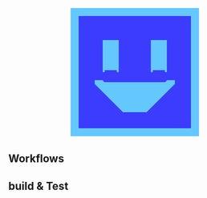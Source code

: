 <p align="center">
<img src="_media/favicon.gif"  alt="XK-Z0-XD">
<p>

## Workflows
## build & Test


